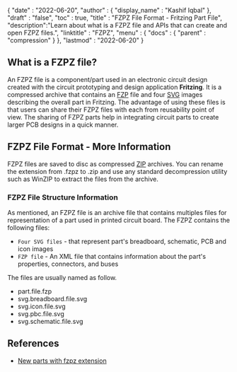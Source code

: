 {
  "date" : "2022-06-20",
  "author" : {
    "display_name" : "Kashif Iqbal"
  },
  "draft" : "false",
  "toc" : true,
  "title" : "FZPZ File Format - Fritzing Part File",
  "description":"Learn about what is a FZPZ file and APIs that can create and open FZPZ files.",
  "linktitle" : "FZPZ",
  "menu" : {
    "docs" : {
      "parent" : "compression"
    }
  },
  "lastmod" : "2022-06-20"
}

## What is a FZPZ file?

An FZPZ file is a component/part used in an electronic circuit design created with the circuit prototyping and design application **Fritzing**. It is a compressed archive that contains an [FZP](/cad/fzp/) file and four [SVG](/page-description-language/svg/) images describing the overall part in Fritzing. The advantage of using these files is that users can share their FZPZ files with each from reusability point of view. The sharing of FZPZ parts help in integrating circuit parts to create larger PCB designs in a quick manner.

## FZPZ File Format - More Information

FZPZ files are saved to disc as compressed [ZIP](/compression/zip/) archives. You can rename the extension from .fzpz to .zip and use any standard decompression utility such as WinZIP to extract the files from the archive.

### FZPZ File Structure Information

As mentioned, an FZPZ file is an archive file that contains multiples files for representation of a part used in printed circuit board. The FZPZ contains the following files:

 * `Four SVG files` - that represent part's breadboard, schematic, PCB and icon images
 * `FZP file` - An XML file that contains information about the part's properties, connectors, and buses

 The files are usually named as follow.

 * part.file.fzp
 * svg.breadboard.file.svg
 * svg.icon.file.svg
 * svg.pbc.file.svg
 * svg.schematic.file.svg

## References ##

* [New parts with fzpz extension](https://forum.fritzing.org/t/new-parts-with-fzpz-extension/8007/2)
